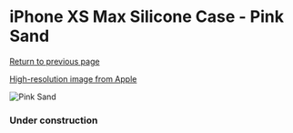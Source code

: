 # iPhone XS Max Silicone Case - Pink Sand

[Return to previous page](/iphone_x)

[High-resolution image from Apple](https://store.storeimages.cdn-apple.com/8756/as-images.apple.com/is/MTFD2?wid=4500&hei=4500&fmt=png)

<div style="width: 384px"><img src="/everypreview/MTFD2.png" alt="Pink Sand"></div>

### Under construction
